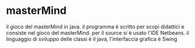 # masterMind
il gioco del masterMind in java.
il programma è scritto per scopi didattici e consiste nel gioco del masterMind.
per il source si è usato l'IDE Netbeans.
il linguaggio di sviluppo delle classi è il java, l'interfaccia grafica è Swing
